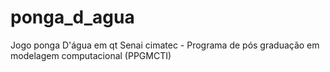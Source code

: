 # ponga_d_agua
Jogo ponga D'água em qt
Senai cimatec - Programa de pós graduação em modelagem computacional (PPGMCTI)
